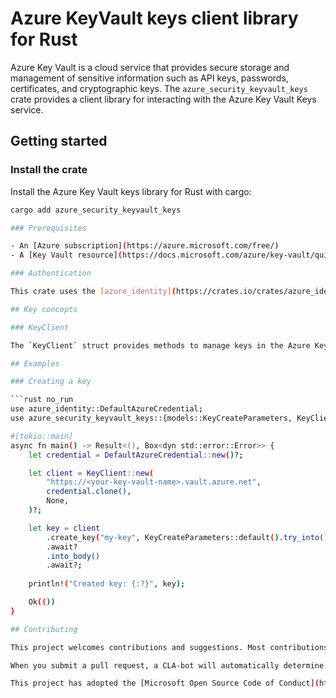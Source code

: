 # Azure KeyVault keys client library for Rust

Azure Key Vault is a cloud service that provides secure storage and management of sensitive information such as API keys, passwords, certificates, and cryptographic keys. The `azure_security_keyvault_keys` crate provides a client library for interacting with the Azure Key Vault Keys service.

## Getting started

### Install the crate

Install the Azure Key Vault keys library for Rust with cargo: 

```bash
cargo add azure_security_keyvault_keys

### Prerequisites

- An [Azure subscription](https://azure.microsoft.com/free/)
- A [Key Vault resource](https://docs.microsoft.com/azure/key-vault/quick-create-portal)

### Authentication

This crate uses the [azure_identity](https://crates.io/crates/azure_identity) crate for authentication. You can authenticate using a variety of methods, including environment variables, managed identity, and more.

## Key concepts

### KeyClient

The `KeyClient` struct provides methods to manage keys in the Azure Key Vault. You can create, retrieve, update, and delete keys, as well as perform cryptographic operations.

## Examples

### Creating a key

```rust no_run
use azure_identity::DefaultAzureCredential;
use azure_security_keyvault_keys::{models::KeyCreateParameters, KeyClient};

#[tokio::main]
async fn main() -> Result<(), Box<dyn std::error::Error>> {
    let credential = DefaultAzureCredential::new()?;

    let client = KeyClient::new(
        "https://<your-key-vault-name>.vault.azure.net",
        credential.clone(),
        None,
    )?;

    let key = client
        .create_key("my-key", KeyCreateParameters::default().try_into()?, None)
        .await?
        .into_body()
        .await?;
    
    println!("Created key: {:?}", key);

    Ok(())
}

## Contributing

This project welcomes contributions and suggestions. Most contributions require you to agree to a Contributor License Agreement (CLA) declaring that you have the right to, and actually do, grant us the rights to use your contribution. For details, visit [https://cla.microsoft.com](https://cla.microsoft.com).

When you submit a pull request, a CLA-bot will automatically determine whether you need to provide a CLA and decorate the PR appropriately (e.g., label, comment). Simply follow the instructions provided by the bot. You will only need to do this once across all repos using our CLA.

This project has adopted the [Microsoft Open Source Code of Conduct](https://opensource.microsoft.com/codeofconduct/). For more information, see the [Code of Conduct FAQ](https://opensource.microsoft.com/codeofconduct/faq/) or contact [opencode@microsoft.com](mailto:opencode@microsoft.com) with any additional questions or comments.
